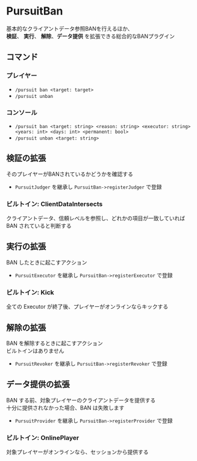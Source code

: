 # PursuitBan

基本的なクライアントデータ参照BANを行えるほか、<br>
**検証**、 **実行**、 **解除**、**データ提供** を拡張できる総合的なBANプラグイン

## コマンド

### プレイヤー

- `/pursuit ban <target: target>`
- `/pursuit unban`

### コンソール

- `/pursuit ban <target: string> <reason: string> <executor: string> <years: int> <days: int> <permanent: bool>`
- `/pursuit unban <target: string>`

## 検証の拡張

そのプレイヤーがBANされているかどうかを確認する<br>

- `PursuitJudger` を継承し `PursuitBan->registerJudger` で登録

### ビルトイン: ClientDataIntersects

クライアントデータ、信頼レベルを参照し、どれかの項目が一致していれば BAN されていると判断する

## 実行の拡張

BAN したときに起こすアクション<br>

- `PursuitExecutor` を継承し `PursuitBan->registerExecutor` で登録

### ビルトイン: Kick

全ての Executor が終了後、プレイヤーがオンラインならキックする

## 解除の拡張

BAN を解除するときに起こすアクション<br>
ビルトインはありません

- `PursuitRevoker` を継承し `PursuitBan->registerRevoker` で登録

## データ提供の拡張

BAN する前、対象プレイヤーのクライアントデータを提供する<br>
十分に提供されなかった場合、BAN は失敗します

- `PursuitProvider` を継承し `PursuitBan->registerProvider` で登録

### ビルトイン: OnlinePlayer

対象プレイヤーがオンラインなら、セッションから提供する

